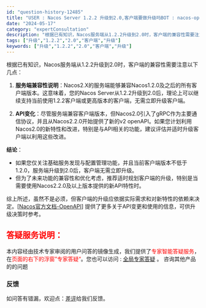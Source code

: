 ```yaml
---
id: "question-history-12485"
title: "USER : Nacos Server 1.2.2 升级到2.0,客户端要做升级吗BOT : nacos-opensource"
date: "2024-05-17"
category: "expertConsultation"
description: "根据已有知识，Nacos服务端从1.2.2升级到2.0时，客户端的兼容性需要注意以下几点：1. **服务端兼容性说明**：Nacos2.X的服务端能够兼容Nacos1.2.0及之后的所有客户端版本。这意味着，您的Nacos Server从1.2.2升级到2.0后，理论上可以继续支持当前使用1.2.2"
tags: ["升级","1.2.2","2.0","客户端","升级"]
keywords: ["升级","1.2.2","2.0","客户端","升级"]
---
```


根据已有知识，Nacos服务端从1.2.2升级到2.0时，客户端的兼容性需要注意以下几点：

1. **服务端兼容性说明**：Nacos2.X的服务端能够兼容Nacos1.2.0及之后的所有客户端版本。这意味着，您的Nacos Server从1.2.2升级到2.0后，理论上可以继续支持当前使用1.2.2客户端或更高版本的客户端，无需立即升级客户端。

2. **API变化**：尽管服务端兼容客户端版本，但Nacos2.0引入了gRPC作为主要通信协议，并且从Nacos2.2.0开始提供了新的v2 openAPI。如果您计划利用Nacos2.0的新特性和改进，特别是与API相关的功能，建议评估并适时升级客户端以利用这些改进。

**结论**：
- 如果您仅关注基础服务发现与配置管理功能，并且当前客户端版本不低于1.2.0，服务端升级到2.0后，客户端无需立即升级。
- 但为了未来功能的兼容性和优化考虑，推荐适时规划客户端的升级，特别是当需要使用Nacos2.2.0及以上版本提供的新API特性时。

综上所述，虽然不是必须，但客户端的升级应依据实际需求和对新特性的依赖来决定。[[Nacos官方文档-OpenAPI](https://nacos.io/docs/latest/guide/user/open-api/)] 提供了更多关于API变更和使用的信息，可供升级决策时参考。
## <font color="#FF0000">答疑服务说明：</font> 

本内容经由技术专家审阅的用户问答的镜像生成，我们提供了<font color="#FF0000">专家智能答疑服务</font>，在<font color="#FF0000">页面的右下的浮窗”专家答疑“</font>。您也可以访问 : [全局专家答疑](https://opensource.alibaba.com/chatBot) 。 咨询其他产品的的问题

### 反馈
如问答有错漏，欢迎点：[差评](https://ai.nacos.io/user/feedbackByEnhancerGradePOJOID?enhancerGradePOJOId=13846)给我们反馈。
